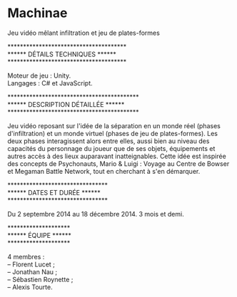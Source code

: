 # Machinae
Jeu vidéo mêlant infiltration et jeu de plates-formes

**************************************<br>
****** DÉTAILS TECHNIQUES ******<br>
**************************************<br>

Moteur de jeu : Unity.<br>
Langages : C# et JavaScript.

******************************************<br>
****** DESCRIPTION DÉTAILLÉE ******<br>
******************************************<br>

Jeu vidéo reposant sur l'idée de la séparation en un monde réel (phases d'infiltration) et un monde virtuel (phases de jeu de plates-formes). Les deux phases interagissent alors entre elles, aussi bien au niveau des capacités du personnage du joueur que de ses objets, équipements et autres accès à des lieux auparavant inatteignables. Cette idée est inspirée des concepts de Psychonauts, Mario & Luigi : Voyage au Centre de Bowser et Megaman Battle Network, tout en cherchant à s'en démarquer.

********************************<br>
****** DATES ET DURÉE ******<br>
********************************<br>

Du 2 septembre 2014 au 18 décembre 2014.
3 mois et demi.

********************<br>
****** ÉQUIPE ******<br>
********************<br>

4 membres :<br>
– Florent Lucet ;<br>
– Jonathan Nau ;<br>
– Sébastien Roynette ;<br>
– Alexis Tourte.